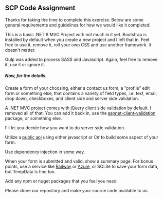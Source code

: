 ## SCP Code Assignment

Thanks for taking the time to complete this exercise. Below are some general requirements and guidelines
for how we would like it completed.

This is a basic .NET 8 MVC Project with not much in it yet. Bootstrap is installed by default when you create
a new project and I left that in. Feel free to use it, remove it, roll your own CSS and use another framework. 
It doesn't matter.

Gulp was added to process SASS and Javascript. Again, feel free to remove it, use it or ignore it.

##### Now, for the details.

Create a form of your choosing, either a contact us form, a "profile" edit form or something else,
that contains a variety of field types, i.e. text, email, drop down, checkboxes, and client side
and server side validation. 

A .NET MVC project comes with jQuery client side validation by default. I removed all of that.
You can add it back in, use the [aspnet-client-validation](https://www.npmjs.com/package/aspnet-client-validation) package,
or something else.

I'll let you decide how you want to do server side validation.

Utilize a [public api](https://github.com/public-api-lists/public-api-lists?tab=readme-ov-file) using either javascript or C# to build some aspect of your form.

Use dependency injection in some way.

When your form is submitted and valid, show a summary page. For bonus points, use a service
like [Railway](https://railway.app/) or [Azure](https://portal.azure.com/), or SQLite to save your form data,
but TempData is fine too.

Add any npm or nuget packages that you feel you need.

Please clone our repository and make your source code available to us.
